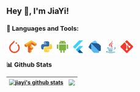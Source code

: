 

## Hey 👋, I'm JiaYi!

### 🔨 Languages and Tools:
<a href="https://pytorch.org/" target="_blank"> <img align="left" src="https://raw.githubusercontent.com/jiayibyte/README_ICONS/refs/heads/main/language_and_tools/square/pytorch/pytorch.svg" alt="pytorch" height="42px"/> </a> 
<a href="https://www.tensorflow.org" target="_blank"> <img align="left" src="https://raw.githubusercontent.com/jiayibyte/README_ICONS/refs/heads/main/language_and_tools/square/tensorflow/tensorflow.svg" alt="tensorflow" height="42px"/> </a> 
<a href="https://www.python.org" target="_blank"><img align="left" alt="Python" height ="42px" src="https://raw.githubusercontent.com/jiayibyte/README_ICONS/refs/heads/main/language_and_tools/square/python/python.svg"></a>
<a href="https://developer.android.com" target="_blank"> <img align="left" alt="Android" height ="42px" src="https://raw.githubusercontent.com/jiayibyte/README_ICONS/refs/heads/main/language_and_tools/square/android/android.svg"> </a>
<a href="https://flutter.dev/" target="_blank"><img align="left" alt="Flutter" height ="42px" src="https://raw.githubusercontent.com/jiayibyte/README_ICONS/refs/heads/main/language_and_tools/square/flutter/flutter.svg"></a>
<a href="https://dart.dev/" target="_blank"><img align="left" alt="Java" height ="42px" src="https://raw.githubusercontent.com/jiayibyte/README_ICONS/refs/heads/main/language_and_tools/square/dart/dart.svg"></a>
<a href="https://www.java.com" target="_blank"><img align="left" alt="Java" height ="42px" src="https://raw.githubusercontent.com/jiayibyte/README_ICONS/refs/heads/main/language_and_tools/square/java/java.svg"></a>
<a href="https://git-scm.com/" target="_blank"> <img src="https://raw.githubusercontent.com/jiayibyte/README_ICONS/refs/heads/main/language_and_tools/square/git-scm/git-scm.svg" align="left" alt="git" height='42px'/> </a>
<br >
<br >

### 📊 Github Stats

| <a href="https://github.com/jiayibyte/github-readme-stats"><img align="center" src="https://github-readme-stats.vercel.app/api?username=jiayibyte&show_icons=true&include_all_commits=true&theme=buefy&hide_border=true" alt="jiayi's github stats" /></a> | <a href="https://github.com/jiayibyte/github-readme-stats"><img align="center" src="https://github-readme-stats.vercel.app/api/top-langs/?username=jiayibyte&layout=compact&theme=buefy&hide_border=true" /></a> |
|--------------------------------------------------------------------------------------------------------------------------------------------------------------------------------------------------------------------------------------------------------------| ------------- |

